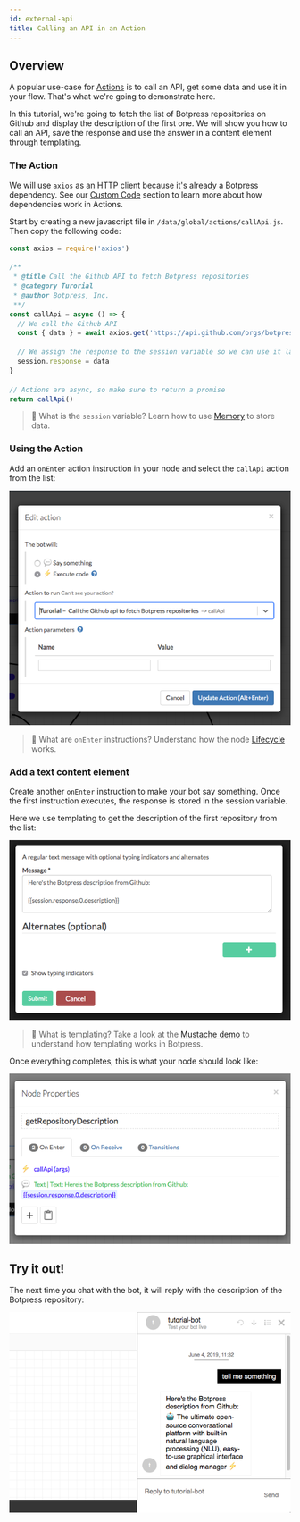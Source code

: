 ```yaml
---
id: external-api
title: Calling an API in an Action
---
```


## Overview

A popular use-case for [Actions](../main/code#actions) is to call an API, get some data and use it in your flow. That's what we're going to demonstrate here.

In this tutorial, we're going to fetch the list of Botpress repositories on Github and display the description of the first one. We will show you how to call an API, save the response and use the answer in a content element through templating.

### The Action

We will use `axios` as an HTTP client because it's already a Botpress dependency. See our [Custom Code](../main/code) section to learn more about how dependencies work in Actions.

Start by creating a new javascript file in `/data/global/actions/callApi.js`. Then copy the following code:

```javascript
const axios = require('axios')

/**
 * @title Call the Github API to fetch Botpress repositories
 * @category Turorial
 * @author Botpress, Inc.
 **/
const callApi = async () => {
  // We call the Github API
  const { data } = await axios.get('https://api.github.com/orgs/botpress/repos')

  // We assign the response to the session variable so we can use it later
  session.response = data
}

// Actions are async, so make sure to return a promise
return callApi()
```

> 📖 What is the `session` variable? Learn how to use [Memory](../main/memory) to store data.


### Using the Action

Add an `onEnter` action instruction in your node and select the `callApi` action from the list:

![Action](../assets/tutorial-call-api-action.png)

> 📖 What are `onEnter` instructions? Understand how the node [Lifecycle](../main/dialog#nodes) works.

### Add a text content element

Create another `onEnter` instruction to make your bot say something. Once the first instruction executes, the response is stored in the session variable.

Here we use templating to get the description of the first repository from the list:

![Content](../assets/tutorial-call-api-element.png)

> 📖 What is templating? Take a look at the [Mustache demo](https://mustache.github.io#demo) to understand how templating works in Botpress.

Once everything completes, this is what your node should look like:

![Node Properties](../assets/tutorial-call-api-node-properties.png)

## Try it out!

The next time you chat with the bot, it will reply with the description of the Botpress repository:

![Chat](../assets/tutorial-call-api-chat.png)
